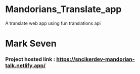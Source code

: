 # Mandorians_Translate_app
A translate web app using fun translations api

# Mark Seven
### Project hosted link : https://sncikerdev-mandorian-talk.netlify.app/
